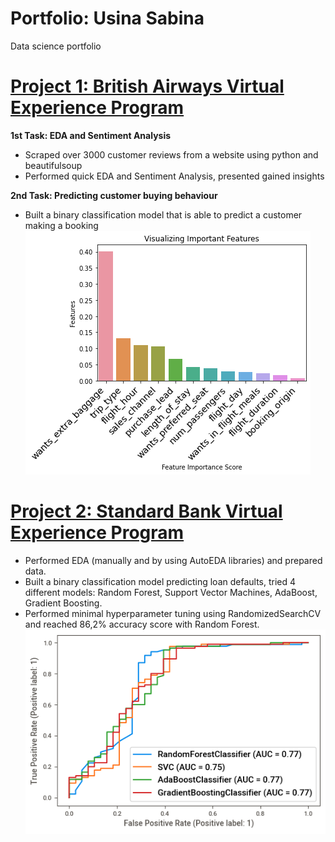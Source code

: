 # Portfolio: Usina Sabina
Data science portfolio

# [Project 1: British Airways Virtual Experience Program](https://github.com/UssinaSabina/British-Airways-Virtual-Experience-Program)
**1st Task: EDA and Sentiment Analysis**
* Scraped over 3000 customer reviews from a website using python and beautifulsoup
* Performed quick EDA and Sentiment Analysis, presented gained insights

**2nd Task: Predicting customer buying behaviour**
* Built a binary classification model that is able to predict a customer making a booking 
![](/images/important_features.png)

# [Project 2: Standard Bank Virtual Experience Program](https://github.com/UssinaSabina/StandardBank_virtual_experience_program)
* Performed EDA (manually and by using AutoEDA libraries) and prepared data.
* Built a binary classification model predicting loan defaults, tried 4 different models: Random Forest, Support Vector Machines, AdaBoost, Gradient Boosting.
* Performed minimal hyperparameter tuning using RandomizedSearchCV and reached 86,2% accuracy score with Random Forest.
![](https://github.com/UssinaSabina/Portfolio_UsinaSabina/blob/main/images/roc_curves.png)

